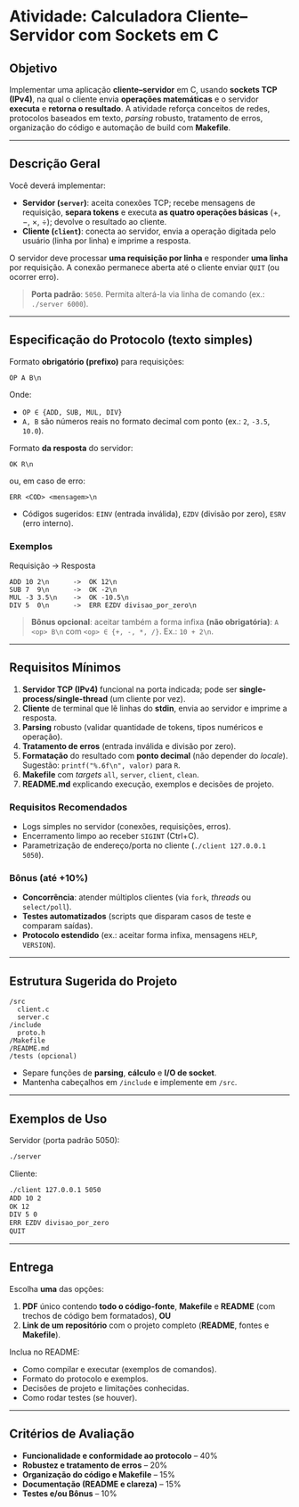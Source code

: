 # Atividade: Calculadora Cliente–Servidor com Sockets em C

## Objetivo
Implementar uma aplicação **cliente–servidor** em C, usando **sockets TCP (IPv4)**, na qual o cliente envia **operações matemáticas** e o servidor **executa** e **retorna o resultado**. A atividade reforça conceitos de redes, protocolos baseados em texto, *parsing* robusto, tratamento de erros, organização do código e automação de build com **Makefile**.

---

## Descrição Geral
Você deverá implementar:
- **Servidor (`server`)**: aceita conexões TCP; recebe mensagens de requisição, **separa tokens** e executa **as quatro operações básicas** (+, −, ×, ÷); devolve o resultado ao cliente.
- **Cliente (`client`)**: conecta ao servidor, envia a operação digitada pelo usuário (linha por linha) e imprime a resposta.

O servidor deve processar **uma requisição por linha** e responder **uma linha** por requisição. A conexão permanece aberta até o cliente enviar `QUIT` (ou ocorrer erro).

> **Porta padrão**: `5050`. Permita alterá-la via linha de comando (ex.: `./server 6000`).

---

## Especificação do Protocolo (texto simples)
Formato **obrigatório (prefixo)** para requisições:
```
OP A B\n
```
Onde:
- `OP ∈ {ADD, SUB, MUL, DIV}`
- `A, B` são números reais no formato decimal com ponto (ex.: `2`, `-3.5`, `10.0`).

Formato **da resposta** do servidor:
```
OK R\n
```
ou, em caso de erro:
```
ERR <COD> <mensagem>\n
```
- Códigos sugeridos: `EINV` (entrada inválida), `EZDV` (divisão por zero), `ESRV` (erro interno).

### Exemplos
Requisição → Resposta
```
ADD 10 2\n      ->  OK 12\n
SUB 7  9\n      ->  OK -2\n
MUL -3 3.5\n    ->  OK -10.5\n
DIV 5  0\n      ->  ERR EZDV divisao_por_zero\n
```

> **Bônus opcional**: aceitar também a forma infixa **(não obrigatória)**: `A <op> B\n` com `<op> ∈ {+, -, *, /}`. Ex.: `10 + 2\n`.

---

## Requisitos Mínimos
1. **Servidor TCP (IPv4)** funcional na porta indicada; pode ser **single-process/single-thread** (um cliente por vez).
2. **Cliente** de terminal que lê linhas do **stdin**, envia ao servidor e imprime a resposta.
3. **Parsing** robusto (validar quantidade de tokens, tipos numéricos e operação).
4. **Tratamento de erros** (entrada inválida e divisão por zero).
5. **Formatação** do resultado com **ponto decimal** (não depender do *locale*). Sugestão: `printf("%.6f\n", valor)` para `R`.
6. **Makefile** com *targets* `all`, `server`, `client`, `clean`.
7. **README.md** explicando execução, exemplos e decisões de projeto.

### Requisitos Recomendados
- Logs simples no servidor (conexões, requisições, erros).
- Encerramento limpo ao receber `SIGINT` (Ctrl+C).
- Parametrização de endereço/porta no cliente (`./client 127.0.0.1 5050`).

### Bônus (até +10%)
- **Concorrência**: atender múltiplos clientes (via `fork`, *threads* ou `select/poll`).
- **Testes automatizados** (scripts que disparam casos de teste e comparam saídas).
- **Protocolo estendido** (ex.: aceitar forma infixa, mensagens `HELP`, `VERSION`).

---

## Estrutura Sugerida do Projeto
```
/src
  client.c
  server.c
/include
  proto.h
/Makefile
/README.md
/tests (opcional)
```
- Separe funções de **parsing**, **cálculo** e **I/O de socket**.
- Mantenha cabeçalhos em `/include` e implemente em `/src`.

---

## Exemplos de Uso
Servidor (porta padrão 5050):
```bash
./server
```
Cliente:
```bash
./client 127.0.0.1 5050
ADD 10 2
OK 12
DIV 5 0
ERR EZDV divisao_por_zero
QUIT
```

---

## Entrega
Escolha **uma** das opções:
1. **PDF** único contendo **todo o código-fonte**, **Makefile** e **README** (com trechos de código bem formatados), **OU**
2. **Link de um repositório** com o projeto completo (**README**, fontes e **Makefile**).

Inclua no README:
- Como compilar e executar (exemplos de comandos).
- Formato do protocolo e exemplos.
- Decisões de projeto e limitações conhecidas.
- Como rodar testes (se houver).

---

## Critérios de Avaliação
- **Funcionalidade e conformidade ao protocolo** – 40%
- **Robustez e tratamento de erros** – 20%
- **Organização do código e Makefile** – 15%
- **Documentação (README e clareza)** – 15%
- **Testes e/ou Bônus** – 10%